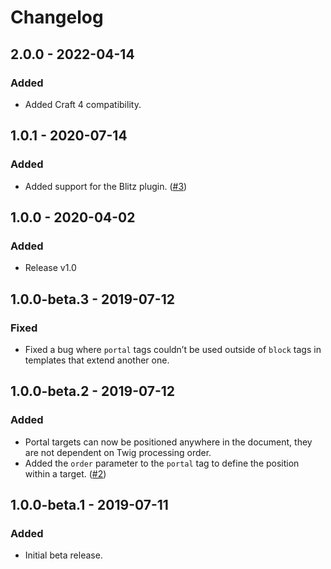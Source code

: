 # Changelog

## 2.0.0 - 2022-04-14

### Added
- Added Craft 4 compatibility.

## 1.0.1 - 2020-07-14

### Added
- Added support for the Blitz plugin. ([#3](https://github.com/carlcs/craft-twigportal/issues/3))

## 1.0.0 - 2020-04-02

### Added
- Release v1.0

## 1.0.0-beta.3 - 2019-07-12

### Fixed
- Fixed a bug where `portal` tags couldn’t be used outside of `block` tags in templates that extend another one.

## 1.0.0-beta.2 - 2019-07-12

### Added
- Portal targets can now be positioned anywhere in the document, they are not dependent on Twig processing order.
- Added the `order` parameter to the `portal` tag to define the position within a target. ([#2](https://github.com/carlcs/craft-twigportal/issues/2))

## 1.0.0-beta.1 - 2019-07-11

### Added
- Initial beta release.
